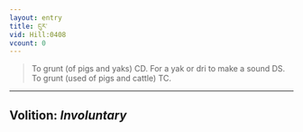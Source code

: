 ```yaml
---
layout: entry
title: ངུར་
vid: Hill:0408
vcount: 0
---
```

> To grunt (of pigs and yaks) CD\. For a yak or dri to make a sound DS\. To grunt (used of pigs and cattle) TC\.

---
Volition: _Involuntary_
---

